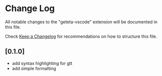 # Change Log
All notable changes to the "geteta-vscode" extension will be documented in this file.

Check [Keep a Changelog](http://keepachangelog.com/) for recommendations on how to structure this file.

## [0.1.0]
- add syntax highlighting for gtt
- add simple formatting